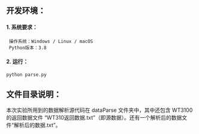 ## 开发环境：

#### 1. 系统要求：

```
 操作系统：Windows / Linux / macOS
 Python版本：3.8
```

#### 2. 运行：

```
python parse.py
```



## 文件目录说明：

本次实验所用到的数据解析源代码在 dataParse 文件夹中，其中还包含 WT3100 的返回数据文件 “WT310返回数据.txt”（即源数据）。还有一个解析后的数据文件“解析后的数据.txt”。